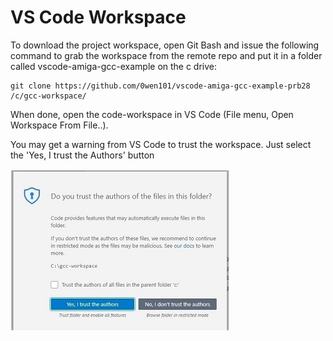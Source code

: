 VS Code Workspace
====

To download the project workspace, open Git Bash and issue the following command to grab the workspace from the remote repo and put it in a folder called vscode-amiga-gcc-example on the c drive:

```
git clone https://github.com/0wen101/vscode-amiga-gcc-example-prb28 /c/gcc-workspace/
```

When done, open the code-workspace in VS Code (File menu, Open Workspace From File..).

You may get a warning from VS Code to trust the workspace. Just select the 'Yes, I trust the Authors' button

![alt text](images/trust.jpg "trust the authors")


